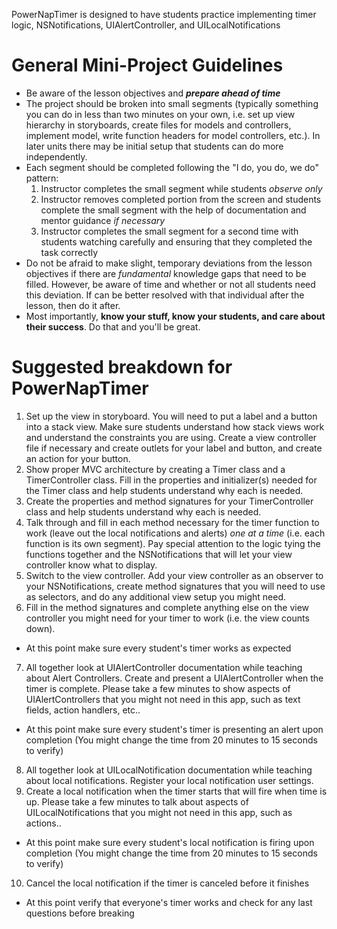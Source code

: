 PowerNapTimer is designed to have students practice implementing timer logic, NSNotifications, UIAlertController, and UILocalNotifications

# General Mini-Project Guidelines
* Be aware of the lesson objectives and **_prepare ahead of time_**
* The project should be broken into small segments (typically something you can do in less than two minutes on your own, i.e. set up view hierarchy in storyboards, create files for models and controllers, implement model, write function headers for model controllers, etc.). In later units there may be initial setup that students can do more independently.
* Each segment should be completed following the "I do, you do, we do" pattern:
  1. Instructor completes the small segment while students *observe only*
  2. Instructor removes completed portion from the screen and students complete the small segment with the help of documentation and mentor guidance *if necessary*
  3. Instructor completes the small segment for a second time with students watching carefully and ensuring that they completed the task correctly
* Do not be afraid to make slight, temporary deviations from the lesson objectives if there are *fundamental* knowledge gaps that need to be filled. However, be aware of time and whether or not all students need this deviation. If can be better resolved with that individual after the lesson, then do it after.
* Most importantly, **know your stuff, know your students, and care about their success**. Do that and you'll be great.

# Suggested breakdown for PowerNapTimer

1. Set up the view in storyboard. You will need to put a label and a button into a stack view. Make sure students understand how stack views work and understand the constraints you are using. Create a view controller file if necessary and create outlets for your label and button, and create an action for your button.
2. Show proper MVC architecture by creating a Timer class and a TimerController class. Fill in the properties and initializer(s) needed for the Timer class and help students understand why each is needed.
3. Create the properties and method signatures for your TimerController class and help students understand why each is needed.
4. Talk through and fill in each method necessary for the timer function to work (leave out the local notifications and alerts) *one at a time* (i.e. each function is its own segment). Pay special attention to the logic tying the functions together and the NSNotifications that will let your view controller know what to display.
5. Switch to the view controller. Add your view controller as an observer to your NSNotifications, create method signatures that you will need to use as selectors, and do any additional view setup you might need.
6. Fill in the method signatures and complete anything else on the view controller you might need for your timer to work (i.e. the view counts down).
  * At this point make sure every student's timer works as expected
7. All together look at UIAlertController documentation while teaching about Alert Controllers. Create and present a UIAlertController when the timer is complete. Please take a few minutes to show aspects of UIAlertControllers that you might not need in this app, such as text fields, action handlers, etc..
  * At this point make sure every student's timer is presenting an alert upon completion (You might change the time from 20 minutes to 15 seconds to verify)
8. All together look at UILocalNotification documentation while teaching about local notifications. Register your local notification user settings.
9. Create a local notification when the timer starts that will fire when time is up. Please take a few minutes to talk about aspects of UILocalNotifications that you might not need in this app, such as actions..
  * At this point make sure every student's local notification is firing upon completion (You might change the time from 20 minutes to 15 seconds to verify)
10. Cancel the local notification if the timer is canceled before it finishes
  * At this point verify that everyone's timer works and check for any last questions before breaking 
